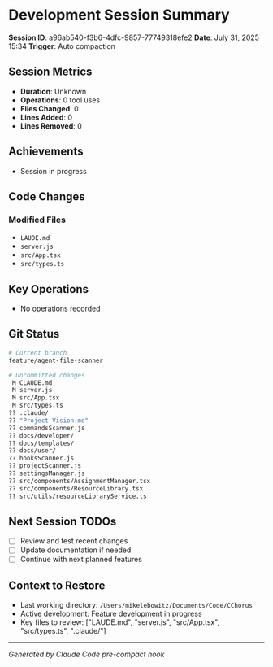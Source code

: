 # Development Session Summary

**Session ID**: a96ab540-f3b6-4dfc-9857-77749318efe2
**Date**: July 31, 2025 15:34
**Trigger**: Auto compaction


## Session Metrics

- **Duration**: Unknown
- **Operations**: 0 tool uses
- **Files Changed**: 0
- **Lines Added**: 0
- **Lines Removed**: 0

## Achievements

- Session in progress

## Code Changes


### Modified Files
- `LAUDE.md`
- `server.js`
- `src/App.tsx`
- `src/types.ts`

## Key Operations

- No operations recorded

## Git Status

```bash
# Current branch
feature/agent-file-scanner

# Uncommitted changes
 M CLAUDE.md
 M server.js
 M src/App.tsx
 M src/types.ts
?? .claude/
?? "Project Vision.md"
?? commandsScanner.js
?? docs/developer/
?? docs/templates/
?? docs/user/
?? hooksScanner.js
?? projectScanner.js
?? settingsManager.js
?? src/components/AssignmentManager.tsx
?? src/components/ResourceLibrary.tsx
?? src/utils/resourceLibraryService.ts

```

## Next Session TODOs

- [ ] Review and test recent changes
- [ ] Update documentation if needed
- [ ] Continue with next planned features

## Context to Restore

- Last working directory: `/Users/mikelebowitz/Documents/Code/CChorus`
- Active development: Feature development in progress
- Key files to review: ["LAUDE.md", "server.js", "src/App.tsx", "src/types.ts", ".claude/"]

---

*Generated by Claude Code pre-compact hook*
